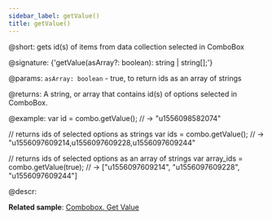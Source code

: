 ```yaml
---
sidebar_label: getValue()
title: getValue()
---          
```


@short: gets id(s) of items from data collection selected in ComboBox

@signature: {'getValue(asArray?: boolean): string | string[];'}

@params:
`asArray: boolean` - true, to return ids as an array of strings

@returns:
A string, or array that contains id(s) of options selected in ComboBox.

@example:
var id = combo.getValue();
// -> "u1556098582074"
 
// returns ids of selected options as strings
var ids = combo.getValue();
// -> "u1556097609214,u1556097609228,u1556097609244"
 
// returns ids of selected options as an array of strings
var array_ids = combo.getValue(true);
// -> ["u1556097609214", "u1556097609228", "u1556097609244"]

@descr:

**Related sample**: [Combobox. Get Value](https://snippet.dhtmlx.com/ppvjknid)

[comment]: # (@related: combobox/work_with_combo.md#settinggetting-values)

[comment]: # (@relatedapi: combobox/api/combobox_setvalue_method.md)
